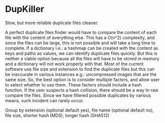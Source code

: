 # DupKiller
Slow, but more reliable duplicate files cleaner. 

A perfect duplicate files finder would have to compare the content of each file with the 
content of everything else. This has a O(n^2) complexity, and since the files can be 
large, this is not possible and will take a long time to complete. If a dictionary i.e.: 
a hashmap can be created with the content as keys and paths as values, we can identify 
duplicate files quickly. But this is neither a viable option because all the files will 
have to be stored in memory and a dictionary will not work properly with that. 
Most of the current software use file size and extension to find the duplicate files but 
this can be inaccurate in various instances e.g.: uncompressed images that are the same 
size. 
So, the best option is to consider multiple factors, and allow user to select whether to 
use them. These factors should include a hash function. If the user suspects a hash 
collision, there should be a way to raw compare the files. Since we have filtered 
possible duplicates by various means, such incident can rarely occur. 

Group by extension (optional default yes), file name (optional default no), 
file size, shorter hash (MD5), longer hash (SHA512)

